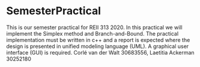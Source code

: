 # SemesterPractical
This is our semester practical for REII 313 2020. In this practical we will implement the Simplex method and Branch-and-Bound. The practical implementation must be written in c++ and a report  is expected where the design is presented in unified modeling language (UML). A graphical user interface (GUI) is required. Corlé van der Walt 30683556, Laetitia Ackerman 30252180

